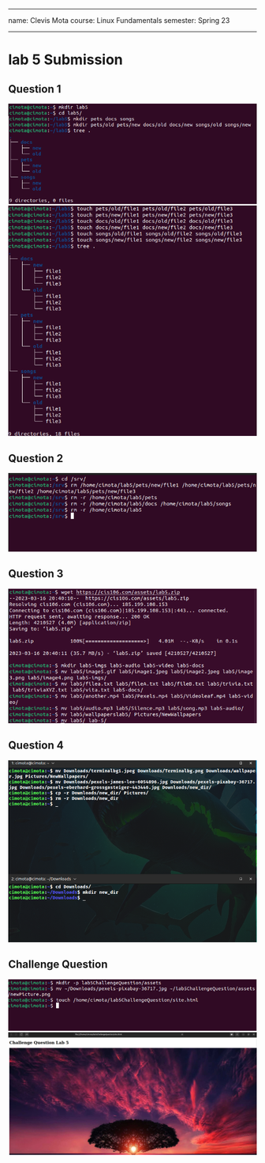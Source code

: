 - - -
name: Clevis Mota
course: Linux Fundamentals
semester: Spring 23
- - -

# lab 5 Submission 

## Question 1
![q1](lb5_q1.png)<br>
![q1](lb5_q1.1.png)<br>

## Question 2
![q2](lab5_q2.png)<br>

## Question 3
![q3](lab5_q3.png)<br>

## Question 4
![q4](lab5_q4.png)<br>

## Challenge Question
![cq](lab5_ChallengeQuestion.png)<br>
![cq](lab5_ChallangeQuestion1.png)<br>